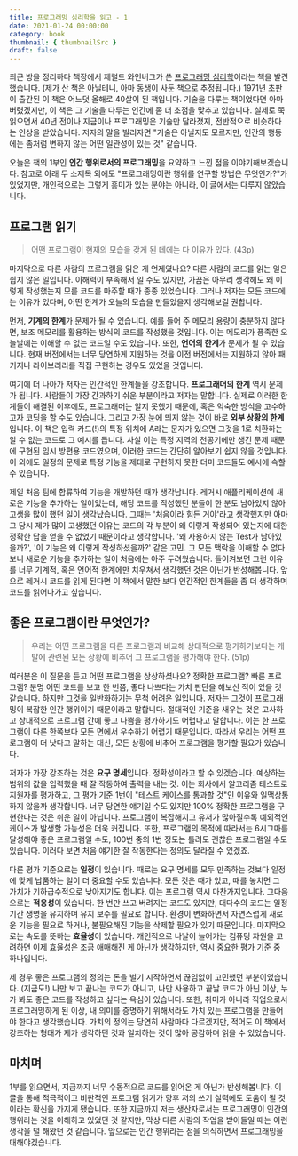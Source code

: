 ```yaml
---
title: 프로그래밍 심리학을 읽고 - 1
date: 2021-01-24 00:00:00
category: book
thumbnail: { thumbnailSrc }
draft: false
---
```


최근 방을 정리하다 책장에서 제럴드 와인버그가 쓴 [프로그래밍 심리학](http://www.yes24.com/Product/Goods/11686161)이라는 책을 발견했습니다. (제가 산 책은 아닐테니, 아마 동생이 사둔 책으로 추정됩니다.) 1971년 초판이 출간된 이 책은 어느덧 올해로 40살이 된 책입니다. 기술을 다루는 책이었다면 아마 버렸겠지만, 이 책은 그 기술을 다루는 인간에 좀 더 초점을 맞추고 있습니다. 실제로 쭉 읽으면서 40년 전이나 지금이나 프로그래밍은 기술만 달라졌지, 전반적으로 비슷하다는 인상을 받았습니다. 저자의 말을 빌리자면 "기술은 아닐지도 모르지만, 인간의 행동에는 좀처럼 변하지 않는 어떤 일관성이 있는 것" 같습니다.

오늘은 책의 1부인 **인간 행위로서의 프로그래밍**을 요약하고 느낀 점을 이야기해보겠습니다. 참고로 아래 두 소제목 외에도 "프로그래밍이란 행위를 연구할 방법은 무엇인가?"가 있었지만, 개인적으로는 그렇게 흥미가 있는 분야는 아니라, 이 글에서는 다루지 않았습니다.

## 프로그램 읽기

> 어떤 프로그램이 현재의 모습을 갖게 된 데에는 다 이유가 있다. (43p)

마지막으로 다른 사람의 프로그램을 읽은 게 언제였나요? 다른 사람의 코드를 읽는 일은 쉽지 않은 일입니다. 이해력이 부족해서 일 수도 있지만, 가끔은 아무리 생각해도 왜 이렇게 작성했는지 모를 코드를 마주할 때가 종종 있었습니다. 그러나 저자는 모든 코드에는 이유가 있다며, 어떤 한계가 오늘의 모습을 만들었을지 생각해보길 권합니다.

먼저, **기계의 한계**가 문제가 될 수 있습니다. 예를 들어 주 메모리 용량이 충분하지 않다면, 보조 메모리를 활용하는 방식의 코드를 작성했을 것입니다. 이는 메모리가 풍족한 오늘날에는 이해할 수 없는 코드일 수도 있습니다. 또한, **언어의 한계**가 문제가 될 수 있습니다. 현재 버전에서는 너무 당연하게 지원하는 것을 이전 버전에서는 지원하지 않아 패키지나 라이브러리를 직접 구현하는 경우도 있었을 것입니다.

여기에 더 나아가 저자는 인간적인 한계들을 강조합니다. **프로그래머의 한계** 역시 문제가 됩니다. 사람들이 가장 간과하기 쉬운 부분이라고 저자는 말합니다. 실제로 이러한 한계들이 해결된 이후에도, 프로그래머는 알지 못했기 때문에, 혹은 익숙한 방식을 고수하고자 코딩을 할 수도 있습니다. 그리고 가장 눈에 띄지 않는 것이 바로 **외부 상황의 한계**입니다. 이 책은 입력 카드(!)의 특정 위치에 A라는 문자가 있으면 그것을 1로 치환하는 알 수 없는 코드로 그 예시를 듭니다. 사실 이는 특정 지역의 천공기에만 생긴 문제 때문에 구현된 임시 방편용 코드였으며, 이러한 코드는 간단히 알아보기 쉽지 않을 것입니다. 이 외에도 일정의 문제로 특정 기능을 제대로 구현하지 못한 더미 코드들도 예시에 속할 수 있습니다.

제일 처음 팀에 합류하여 기능을 개발하던 때가 생각납니다. 레거시 애플리케이션에 새로운 기능을 추가하는 일이었는데, 해당 코드를 작성했던 분들이 한 분도 남아있지 않아 고생을 많이 했던 일이 생각났습니다. 그때는 '처음이라 힘든 거야'라고 생각했지만 아마 그 당시 제가 많이 고생했던 이유는 코드의 각 부분이 왜 이렇게 작성되어 있는지에 대한 정확한 답을 얻을 수 없었기 때문이라고 생각합니다. '왜 사용하지 않는 Test가 남아있을까?', '이 기능은 왜 이렇게 작성하셨을까?' 같은 고민. 그 모든 맥락을 이해할 수 없다 보니 새로운 기능을 추가하는 일이 처음에는 아주 두려웠습니다. 돌이켜보면 그런 이유를 너무 기계적, 혹은 언어적 한계에만 치우쳐서 생각했던 것은 아닌가 반성해봅니다. 앞으로 레거시 코드를 읽게 된다면 이 책에서 말한 보다 인간적인 한계들을 좀 더 생각하며 코드를 읽어나가고 싶습니다.

## 좋은 프로그램이란 무엇인가?

> 우리는 어떤 프로그램을 다른 프로그램과 비교해 상대적으로 평가하기보다는 개발에 관련된 모든 상황에 비추어 그 프로그램을 평가해야 한다. (51p)

여러분은 이 질문을 듣고 어떤 프로그램을 상상하셨나요? 정확한 프로그램? 빠른 프로그램? 분명 어떤 코드를 보고 한 번쯤, 좋다 나쁘다는 가치 판단을 해보신 적이 있을 것 같습니다. 하지만 그것을 일반화하기는 무척 어려운 일입니다. 저자는 그것이 프로그래밍이 복잡한 인간 행위이기 때문이라고 말합니다. 절대적인 기준을 새우는 것은 고사하고 상대적으로 프로그램 간에 좋고 나쁨을 평가하기도 어렵다고 말합니다. 이는 한 프로그램이 다른 한쪽보다 모든 면에서 우수하기 어렵기 때문입니다. 따라서 우리는 어떤 프로그램이 더 낫다고 말하는 대신, 모든 상황에 비추어 프로그램을 평가할 필요가 있습니다.

저자가 가장 강조하는 것은 **요구 명세**입니다. 정확성이라고 할 수 있겠습니다. 예상하는 범위의 값을 입력했을 때 잘 작동하여 출력을 내는 것. 이는 회사에서 알고리즘 테스트로 지원자를 평가하고, 그 평가 기준 1번이 "테스트 케이스를 통과할 것"인 이유와 일맥상통하지 않을까 생각합니다. 너무 당연한 얘기일 수도 있지만 100% 정확한 프로그램을 구현한다는 것은 쉬운 일이 아닙니다. 프로그램이 복잡해지고 유저가 많아질수록 예외적인 케이스가 발생할 가능성은 더욱 커집니다. 또한, 프로그램의 목적에 따라서는 6시그마를 달성해야 좋은 프로그램일 수도, 100번 중의 1번 정도는 틀려도 괜찮은 프로그램일 수도 있습니다. 이러다 보면 처음 얘기한 잘 작동한다는 정의도 달라질 수 있겠죠.

다른 평가 기준으로는 **일정**이 있습니다. 때로는 요구 명세를 모두 만족하는 것보다 일정에 맞게 납품하는 일이 더 중요할 수도 있습니다. 모든 것은 때가 있고, 때를 놓치면 그 가치가 기하급수적으로 낮아지기도 합니다. 이는 프로그램 역시 마찬가지입니다. 그다음으로는 **적응성**이 있습니다. 한 번만 쓰고 버려지는 코드도 있지만, 대다수의 코드는 일정 기간 생명을 유지하며 유지 보수를 필요로 합니다. 환경이 변화하면서 자연스럽게 새로운 기능을 필요로 하거나, 불필요해진 기능을 삭제할 필요가 있기 때문입니다. 마지막으로는 속도를 뜻하는 **효율성**이 있습니다. 개인적으로 나날이 늘어가는 컴퓨팅 자원을 고려하면 이제 효율성은 조금 애매해진 게 아닌가 생각하지만, 역시 중요한 평가 기준 중 하나입니다.

제 경우 좋은 프로그램의 정의는 돈을 벌기 시작하면서 끊임없이 고민했던 부분이었습니다. (지금도!) 나만 보고 끝나는 코드가 아니고, 나만 사용하고 끝날 코드가 아닌 이상, 누가 봐도 좋은 코드를 작성하고 싶다는 욕심이 있습니다. 또한, 취미가 아니라 직업으로서 프로그래밍하게 된 이상, 내 의미를 증명하기 위해서라도 가치 있는 프로그램을 만들어야 한다고 생각했습니다. 가치의 정의는 당연히 사람마다 다르겠지만, 적어도 이 책에서 강조하는 형태가 제가 생각하던 것과 일치하는 것이 많아 공감하며 읽을 수 있었습니다.

## 마치며

1부를 읽으면서, 지금까지 너무 수동적으로 코드를 읽어온 게 아닌가 반성해봅니다. 이 글을 통해 적극적이고 비판적인 프로그램 읽기가 향후 저의 쓰기 실력에도 도움이 될 것이라는 확신을 가지게 됐습니다. 또한 지금까지 저는 생산자로서는 프로그래밍이 인간의 행위라는 것을 이해하고 있었던 것 같지만, 막상 다른 사람의 작업을 받아들일 때는 이런 생각을 덜 해왔던 것 같습니다. 앞으로는 인간 행위라는 점을 의식하면서 프로그래밍을 대해야겠습니다.
